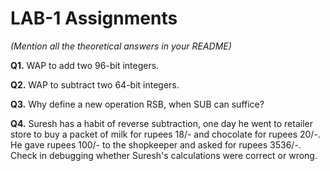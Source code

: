 # LAB-1 Assignments

*(Mention all the theoretical answers in your README)*

**Q1.** WAP to add two 96-bit integers.

**Q2.** WAP to subtract two 64-bit integers.

**Q3.** Why define a new operation RSB, when SUB can suffice?

**Q4.** Suresh has a habit of reverse subtraction, one day he went to retailer store to buy a packet of milk for rupees 18/- and chocolate for rupees 20/-. 
He gave rupees 100/- to the shopkeeper and asked for rupees 3536/-. Check in debugging whether Suresh's calculations were correct or wrong.
